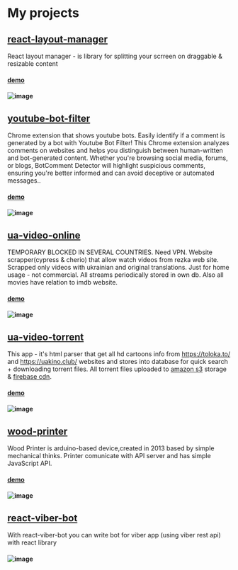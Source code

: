 # My projects 

## [react-layout-manager](https://github.com/mgerasika/react-layout-manager)
React layout manager - is library for splitting your scrreen on draggable & resizable content
#### [demo](https://react-layout-manager.web.app/)
#### ![image](https://github.com/mgerasika/mgerasika/assets/10614750/376315ba-f770-4d80-b1d5-2a7a622b6c55)

## [youtube-bot-filter](https://github.com/mgerasika/youtube-bot-filter) 
Chrome extension that shows youtube bots. Easily identify if a comment is generated by a bot with Youtube Bot Filter! This Chrome extension analyzes comments on websites and helps you distinguish between human-written and bot-generated content. Whether you're browsing social media, forums, or blogs, BotComment Detector will highlight suspicious comments, ensuring you're better informed and can avoid deceptive or automated messages..
#### [demo](https://bot-landing-6a052.web.app/)
#### ![image](https://github.com/user-attachments/assets/d1304d52-c899-40e0-87e4-cd128a503f76)

## [ua-video-online](https://github.com/mgerasika/ua-video-online) 
TEMPORARY BLOCKED IN SEVERAL COUNTRIES. Need VPN. Website scrapper(cypress & cherio) that allow watch videos from rezka web site. Scrapped only videos with ukrainian and original translations. Just for home usage - not commercial. All streams periodically stored in own db. Also all movies have relation to imdb website.
#### [demo](https://github.com/mgerasika/ua-video-online)
#### ![image](https://github.com/mgerasika/mgerasika/assets/10614750/95238653-d4f3-400d-bc76-ac1647f60a5d)

## [ua-video-torrent](https://github.com/mgerasika/ua-video-torrent) 
This app - it's html parser that get all hd cartoons info from https://toloka.to/ and https://uakino.club/ websites and stores into database for quick search + downloading torrent files. All torrent files uploaded to [amazon s3](https://aws.amazon.com/s3/) storage & [firebase cdn](https://firebase.google.com/docs/hosting).
#### [demo](https://ua-video-torrent-next.web.app/)
#### ![image](https://github.com/user-attachments/assets/ca974ab5-433a-4652-bf0b-c3bc8a9e651c)

## [wood-printer](https://github.com/mgerasika/arduino-plotter)
Wood Printer is arduino-based device,created in 2013 based by simple mechanical thinks. Printer comunicate with API server and has simple JavaScript API.
#### [demo](https://arduino-plotter.web.app/)
#### ![image](https://github.com/mgerasika/mgerasika/assets/10614750/7b8d7b73-e26d-44cb-936a-5eb81e4a3970)

## [react-viber-bot](https://github.com/mgerasika/react-viber-bot)
With react-viber-bot you can write bot for viber app (using viber rest api) with react library
#### ![image](https://github.com/mgerasika/mgerasika/assets/10614750/93b8ea04-1ac8-4caf-a5ea-3de2a7dd0761)


